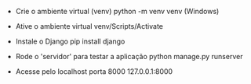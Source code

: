 - Crie o ambiente virtual (venv)
  python -m venv venv (Windows)
  
- Ative o ambiente virtual
  venv/Scripts/Activate

- Instale o Django
  pip install django

- Rode o 'servidor' para testar a aplicação
  python manage.py runserver

- Acesse pelo localhost porta 8000
  127.0.0.1:8000

